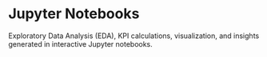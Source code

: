 # Jupyter Notebooks

Exploratory Data Analysis (EDA), KPI calculations, visualization, and insights generated in interactive Jupyter notebooks.

